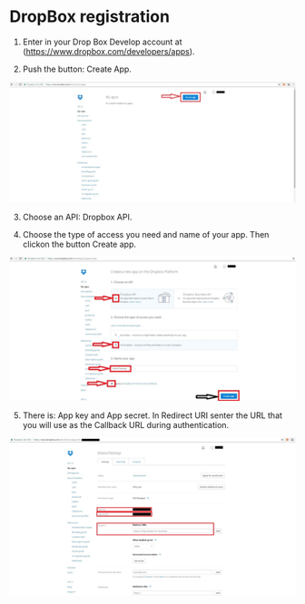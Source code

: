 # DropBox registration

1. Enter in your Drop Box Develop account  at  (https://www.dropbox.com/developers/apps).

2. Push the button: Create App.

![image001](https://raw.githubusercontent.com/bNesisDeveloper/bNesis/master/Docs/Services/Dropbox/image001.jpg)

3. Choose an API: Dropbox  API.

 4. Choose the type of access you need and name of your app. Then clickon the button Create app.

![image002](https://raw.githubusercontent.com/bNesisDeveloper/bNesis/master/Docs/Services/Dropbox/image002.jpg)

5. There is: App key and App secret. In Redirect URI senter the URL that you will use as the Callback URL during authentication.

![image003](https://raw.githubusercontent.com/bNesisDeveloper/bNesis/master/Docs/Services/Dropbox/image003.jpg)